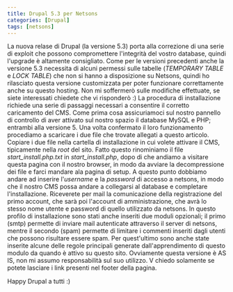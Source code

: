 ```yaml
---
title: Drupal 5.3 per Netsons
categories: [Drupal]
tags: [netsons]
---
```

La nuova relase di Drupal (la versione 5.3) porta alla correzione di una serie di exploit che possono compromettere l'integrità del vostro database, quindi l'upgrade è altamente consigliato. Come per le versioni precedenti anche la versione 5.3 necessita di alcuni permessi sulle tabelle (_TEMPORARY TABLE_ e _LOCK TABLE_) che non si hanno a disposizione su Netsons, quindi ho rilasciato questa versione customizzata per poter funzionare correttamente anche su questo hosting. Non mi soffermerò sulle modifiche effettuate, se siete interessati chiedete che vi risponderò :) <!--break-->
La procedura di installazione richiede una serie di passaggi necessari a consentire il corretto caricamento del CMS. Come prima cosa assicuriamoci sul nostro pannello di controllo di aver attivato sul nostro spazio il database MySQL e PHP; entrambi alla versione 5. Una volta confermato il loro funzionamento procediamo a scaricare i due file che trovate allegati a questo articolo. Copiare i due file nella cartella di installazione in cui volete attivare il CMS, tipicamente nella _root_ del sito.
Fatto questo rinominiamo il file _start_install.php.txt_ in _start_install.php_, dopo di che andiamo a visitare questa pagina con il nostro browser, in modo da avviare la decompressione dei file e farci mandare ala pagina di setup. A questo punto dobbiamo andare ad inserire l'_username_ e la _password_ di accesso a netsons, in modo che il nostro CMS possa andare a collegarsi al database e completare l'installazione.
Riceverete per mail la comunicazione della registrazione del primo account, che sarà poi l'account di amministrazione, che avrà lo stesso nome utente e password di quello utilizzato da netsons.
In questo profilo di installazione sono stati anche inseriti due moduli opzionali; il primo (smtp) permette di inviare mail autenticate attraverso il server di netsons, mentre il secondo (spam) permette di limitare i commenti inseriti dagli utenti che possono risultare essere spam. Per quest'ultimo sono anche state inserite alcune delle regole principali generate dall'apprendimento di questo modulo da quando è attivo su questo sito.
Ovviamente questa versione è AS IS, non mi assumo responsabilità sul suo utilizzo. V chiedo solamente se potete lasciare i link presenti nel footer della pagina.

Happy Drupal a tutti :)